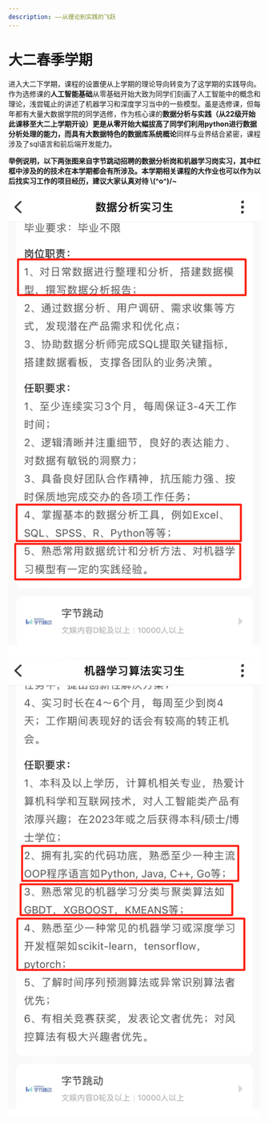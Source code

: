 ```yaml
---
description: ——从理论到实践的飞跃
---
```


# 大二春季学期

&#x20;进入大二下学期，课程的设置便从上学期的理论导向转变为了这学期的实践导向。作为选修课的**人工智能基础**从零基础开始大致为同学们刻画了人工智能中的概念和理论，浅尝辄止的讲述了机器学习和深度学习当中的一些模型。虽是选修课，但每年都有大量大数据学院的同学选修，作为核心课的**数据分析与实践（从22级开始此课移至大二上学期开设）**更是从零开始大幅拔高了同学们利用python进行数据分析处理的能力，而具有大数据特色的**数据库系统概论**同样与业界结合紧密，课程涉及了sql语言和前后端开发能力。

**举例说明，以下两张图来自字节跳动招聘的数据分析岗和机器学习岗实习，其中红框中涉及的的技术在本学期都会有所涉及。本学期相关课程的大作业也可以作为以后找实习工作的项目经历，建议大家认真对待     \\(^o^)/\~**

![](<../../.gitbook/assets/image (12) (1) (1).png>)![](<../../.gitbook/assets/image (17) (1).png>)
